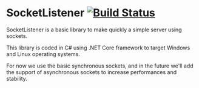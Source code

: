 # SocketListener [![Build Status](https://travis-ci.org/Eastrall/SocketListener.svg?branch=master)](https://travis-ci.org/Eastrall/SocketListener)



SocketListener is a basic library to make quickly a simple server using sockets.

This library is coded in C# using .NET Core framework to target Windows and Linux operating systems.

For now we use the basic synchronous sockets, and in the future we'll add the support of asynchronous sockets to increase performances and stability.
